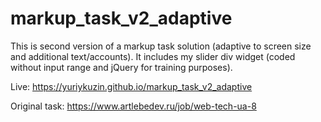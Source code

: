 # markup_task_v2_adaptive

This is second version of a markup task solution (adaptive to screen size and additional text/accounts).
It includes my slider div widget (coded without input range and jQuery for training purposes).

Live:
https://yuriykuzin.github.io/markup_task_v2_adaptive

Original task:
https://www.artlebedev.ru/job/web-tech-ua-8
